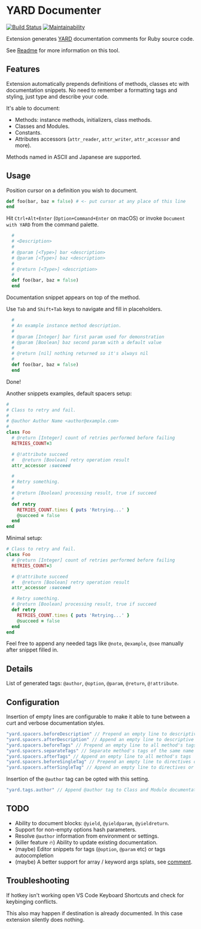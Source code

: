 # YARD Documenter

[![Build Status](https://travis-ci.org/pavlitsky/vscode-yard.svg?branch=master)](https://travis-ci.org/pavlitsky/vscode-yard)
[![Maintainability](https://api.codeclimate.com/v1/badges/54361b514cbeb2dd279c/maintainability)](https://codeclimate.com/github/pavlitsky/vscode-yard/maintainability)

Extension generates [YARD](https://yardoc.org/) documentation comments for Ruby
source code.

See [Readme](http://www.rubydoc.info/gems/yard/file/README.md) for more
information on this tool.

## Features

Extension automatically prepends definitions of methods, classes etc with
documentation snippets.
No need to remember a formatting tags and styling, just type and describe your code.

It's able to document:

* Methods: instance methods, initializers, class methods.
* Classes and Modules.
* Constants.
* Attributes accessors (`attr_reader`, `attr_writer`, `attr_accessor` and more).

Methods named in ASCII and Japanese are supported.

## Usage

Position cursor on a definition you wish to document.

```ruby
def foo(bar, baz = false) # <- put cursor at any place of this line
end
```

Hit `Ctrl+Alt+Enter` (`Option+Command+Enter` on macOS) or invoke `Document with YARD`
from the command palette.

```ruby
  #
  # <Description>
  #
  # @param [<Type>] bar <description>
  # @param [<Type>] baz <description>
  #
  # @return [<Type>] <description>
  #
  def foo(bar, baz = false)
  end
```

Documentation snippet appears on top of the method.

Use `Tab` and `Shift+Tab` keys to navigate and fill in placeholders.

```ruby
  #
  # An example instance method description.
  #
  # @param [Integer] bar first param used for demonstration
  # @param [Boolean] baz second param with a default value
  #
  # @return [nil] nothing returned so it's always nil
  #
  def foo(bar, baz = false)
  end
```

Done!

Another snippets examples, default spacers setup:

```ruby
#
# Class to retry and fail.
#
# @author Author Name <author@example.com>
#
class Foo
  # @return [Integer] count of retries performed before failing
  RETRIES_COUNT=3

  # @!attribute succeed
  #   @return [Boolean] retry operation result
  attr_accessor :succeed

  #
  # Retry something.
  #
  # @return [Boolean] processing result, true if succeed
  #
  def retry
    RETRIES_COUNT.times { puts 'Retrying...' }
    @succeed = false
  end
end
```

Minimal setup:

```ruby
# Class to retry and fail.
class Foo
  # @return [Integer] count of retries performed before failing
  RETRIES_COUNT=3

  # @!attribute succeed
  #   @return [Boolean] retry operation result
  attr_accessor :succeed

  # Retry something.
  # @return [Boolean] processing result, true if succeed
  def retry
    RETRIES_COUNT.times { puts 'Retrying...' }
    @succeed = false
  end
end
```

Feel free to append any needed tags like `@note`, `@example`, `@see` manually
after snippet filled in.

## Details

List of generated tags: `@author`, `@option`, `@param`, `@return`, `@!attribute`.

## Configuration

Insertion of empty lines are configurable to make it able to tune between
a curt and verbose documentation styles.

```ts
"yard.spacers.beforeDescription" // Prepend an empty line to descriptive texts
"yard.spacers.afterDescription" // Append an empty line to descriptive texts
"yard.spacers.beforeTags" // Prepend an empty line to all method's tags
"yard.spacers.separateTags" // Separate method's tags of the same name (@params and @return) with an empty line
"yard.spacers.afterTags" // Append an empty line to all method's tags
"yard.spacers.beforeSingleTag" // Prepend an empty line to directives or single tags (for example constants)
"yard.spacers.afterSingleTag" // Append an empty line to directives or single tags (for example constants)
```

Insertion of the `@author` tag can be opted with this setting.

```ts
"yard.tags.author" // Append @author tag to Class and Module documentation
```

## TODO

* Ability to document blocks: `@yield`, `@yieldparam`, `@yieldreturn`.
* Support for non-empty options hash parameters.
* Resolve `@author` information from environment or settings.
* (killer feature :fire:) Ability to update existing documentation.
* (maybe) Editor snippets for tags (`@option`, `@param` etc) or tags autocompletion
* (maybe) A better support for array / keyword args splats, see
  [comment](https://github.com/lsegal/yard/issues/439#issuecomment-3292412).

## Troubleshooting

If hotkey isn't working open VS Code Keyboard Shortcuts and check for keybinging
conflicts.

This also may happen if destination is already documented. In this case extension
silently does nothing.

